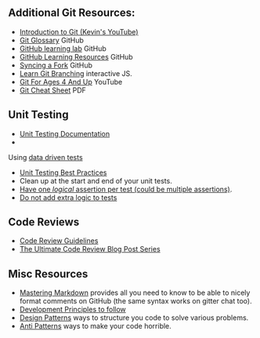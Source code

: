 ## Additional Git Resources:

- [Introduction to Git (Kevin's YouTube)](https://www.youtube.com/watch?v=4UvCz4BQnW0)
- [Git Glossary](https://help.github.com/articles/github-glossary/) GitHub
- [GitHub learning lab](https://lab.github.com/) GitHub
- [GitHub Learning Resources](https://try.github.io/) GitHub
- [Syncing a Fork](https://help.github.com/articles/syncing-a-fork/) GitHub
- [Learn Git Branching](https://learngitbranching.js.org/) interactive JS.
- [Git For Ages 4 And Up](https://www.youtube.com/watch?v=3m7BgIvC-uQ) YouTube
- [Git Cheat Sheet](https://education.github.com/git-cheat-sheet-education.pdf) PDF

## Unit Testing

- [Unit Testing Documentation](https://docs.microsoft.com/en-us/visualstudio/test/unit-test-your-code?view=vs-2019)
-
Using [data driven tests](https://docs.microsoft.com/en-us/dotnet/core/testing/unit-testing-with-mstest#add-more-features)
- [Unit Testing Best Practices](https://docs.microsoft.com/en-us/dotnet/core/testing/unit-testing-best-practices)
- Clean up at the start and end of your unit tests.
- [Have one
  _logical_ assertion per test (could be multiple assertions)](https://docs.microsoft.com/en-us/dotnet/core/testing/unit-testing-best-practices#avoid-multiple-asserts).
- [Do not add extra logic to tests](https://docs.microsoft.com/en-us/dotnet/core/testing/unit-testing-best-practices#avoid-logic-in-tests)

## Code Reviews

- [Code Review Guidelines](https://intellitect.com/code-reviews/)
- [The Ultimate Code Review Blog Post Series](https://www.michaelagreiler.com/code-review-blog-post-series/)

## Misc Resources

- [Mastering Markdown](https://guides.github.com/features/mastering-markdown/) provides all you need to know to be able
  to nicely format comments on GitHub (the same syntax works on gitter chat too).
- [Development Principles to follow](https://deviq.com/category/principles/)
- [Design Patterns](https://deviq.com/category/patterns/) ways to structure you code to solve various problems.
- [Anti Patterns](https://deviq.com/category/antipatterns/) ways to make your code horrible.